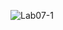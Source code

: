 ![Lab07-1](https://github.com/sigehiro/Lab07-1/assets/56525749/6818a26f-7bc2-4728-b0cb-78fb6c35bc67)

